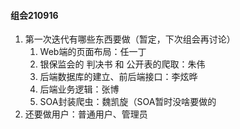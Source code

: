 #### 组会210916

1. 第一次迭代有哪些东西要做（暂定，下次组会再讨论）
   1. Web端的页面布局：任一丁
   2. 银保监会的 判决书 和 公开表的爬取：朱伟
   3. 后端数据库的建立、前后端接口：李炫晔
   4. 后端业务逻辑：张博
   5. SOA封装爬虫：魏凯旋（SOA暂时没啥要做的
2. 还要做用户：普通用户、管理员

